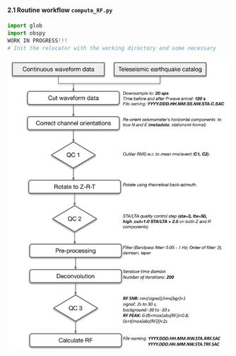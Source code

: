 <!---
LINK TO DOWNLOAD A DATASET TO USE...
LOOK here for more ideas:...https://github.com/insarlab/MintPy/tree/main/docs
```bash
wget https://zenodo.org/record/3952953/files/FernandinaSenDT128.tar.xz
tar -xvJf FernandinaSenDT128.tar.xz
cd FernandinaSenDT128/mintpy
smallbaselineApp.py ${MINTPY_HOME}/mintpy/data/input_files/FernandinaSenDT128.txt
```
--->

#### 2.1 Routine workflow `compute_RF.py` ####

```python
import glob
import obspy
WORK IN PROGRESS!!!
# Init the relocator with the working directory and some necessary

```

![My Image](../plots/rf_steps.jpg)

